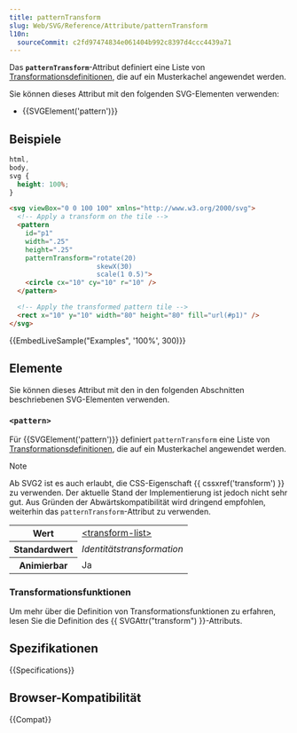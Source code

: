 ```yaml
---
title: patternTransform
slug: Web/SVG/Reference/Attribute/patternTransform
l10n:
  sourceCommit: c2fd97474834e061404b992c8397d4ccc4439a71
---
```


Das **`patternTransform`**-Attribut definiert eine Liste von [Transformationsdefinitionen](/de/docs/Web/SVG/Reference/Attribute/transform#transform_functions), die auf ein Musterkachel angewendet werden.

Sie können dieses Attribut mit den folgenden SVG-Elementen verwenden:

- {{SVGElement('pattern')}}

## Beispiele

```css hidden
html,
body,
svg {
  height: 100%;
}
```

```html
<svg viewBox="0 0 100 100" xmlns="http://www.w3.org/2000/svg">
  <!-- Apply a transform on the tile -->
  <pattern
    id="p1"
    width=".25"
    height=".25"
    patternTransform="rotate(20)
                      skewX(30)
                      scale(1 0.5)">
    <circle cx="10" cy="10" r="10" />
  </pattern>

  <!-- Apply the transformed pattern tile -->
  <rect x="10" y="10" width="80" height="80" fill="url(#p1)" />
</svg>
```

{{EmbedLiveSample("Examples", '100%', 300)}}

## Elemente

Sie können dieses Attribut mit den in den folgenden Abschnitten beschriebenen SVG-Elementen verwenden.

### `<pattern>`

Für {{SVGElement('pattern')}} definiert `patternTransform` eine Liste von [Transformationsdefinitionen](/de/docs/Web/SVG/Reference/Attribute/transform#transform_functions), die auf ein Musterkachel angewendet werden.

> [!NOTE]
> Ab SVG2 ist es auch erlaubt, die CSS-Eigenschaft {{ cssxref('transform') }} zu verwenden. Der aktuelle Stand der Implementierung ist jedoch nicht sehr gut. Aus Gründen der Abwärtskompatibilität wird dringend empfohlen, weiterhin das `patternTransform`-Attribut zu verwenden.

<table class="properties">
  <tbody>
    <tr>
      <th scope="row">Wert</th>
      <td>
        <a href="/de/docs/Web/SVG/Reference/Attribute/transform#transform_functions"
          >&#x3C;transform-list></a
        >
      </td>
    </tr>
    <tr>
      <th scope="row">Standardwert</th>
      <td><em>Identitätstransformation</em></td>
    </tr>
    <tr>
      <th scope="row">Animierbar</th>
      <td>Ja</td>
    </tr>
  </tbody>
</table>

### Transformationsfunktionen

Um mehr über die Definition von Transformationsfunktionen zu erfahren, lesen Sie die Definition des {{ SVGAttr("transform") }}-Attributs.

## Spezifikationen

{{Specifications}}

## Browser-Kompatibilität

{{Compat}}
